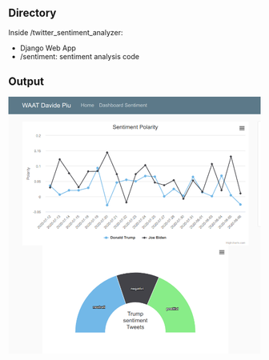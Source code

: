 ## Directory

Inside /twitter_sentiment_analyzer:
- Django Web App
- /sentiment: sentiment analysis code

## Output 

![300e6efce7b10bc492534d0b06645af5.png](./2d3017f7cc564b49806e62a8263a55b2.png)




